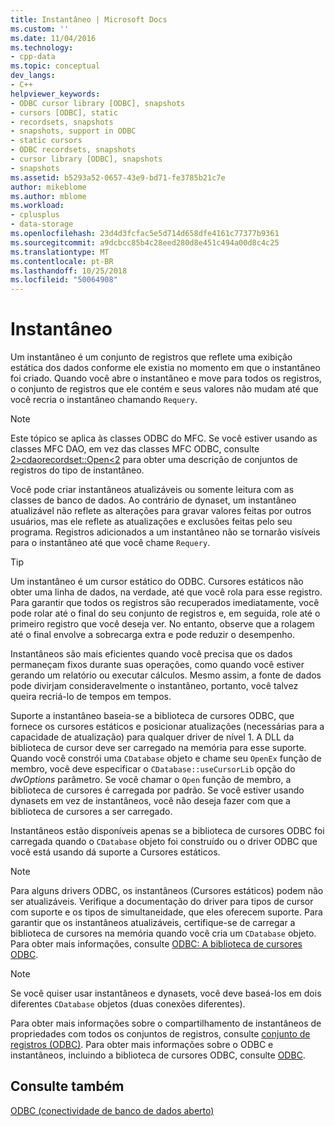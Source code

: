 ```yaml
---
title: Instantâneo | Microsoft Docs
ms.custom: ''
ms.date: 11/04/2016
ms.technology:
- cpp-data
ms.topic: conceptual
dev_langs:
- C++
helpviewer_keywords:
- ODBC cursor library [ODBC], snapshots
- cursors [ODBC], static
- recordsets, snapshots
- snapshots, support in ODBC
- static cursors
- ODBC recordsets, snapshots
- cursor library [ODBC], snapshots
- snapshots
ms.assetid: b5293a52-0657-43e9-bd71-fe3785b21c7e
author: mikeblome
ms.author: mblome
ms.workload:
- cplusplus
- data-storage
ms.openlocfilehash: 23d4d3fcfac5e5d714d658dfe4161c77377b9361
ms.sourcegitcommit: a9dcbcc85b4c28eed280d8e451c494a00d8c4c25
ms.translationtype: MT
ms.contentlocale: pt-BR
ms.lasthandoff: 10/25/2018
ms.locfileid: "50064908"
---
```

# <a name="snapshot"></a>Instantâneo

Um instantâneo é um conjunto de registros que reflete uma exibição estática dos dados conforme ele existia no momento em que o instantâneo foi criado. Quando você abre o instantâneo e move para todos os registros, o conjunto de registros que ele contém e seus valores não mudam até que você recria o instantâneo chamando `Requery`.

> [!NOTE]
>  Este tópico se aplica às classes ODBC do MFC. Se você estiver usando as classes MFC DAO, em vez das classes MFC ODBC, consulte [2&gt;cdaorecordset::Open&lt;2](../../mfc/reference/cdaorecordset-class.md#open) para obter uma descrição de conjuntos de registros do tipo de instantâneo.

Você pode criar instantâneos atualizáveis ou somente leitura com as classes de banco de dados. Ao contrário de dynaset, um instantâneo atualizável não reflete as alterações para gravar valores feitas por outros usuários, mas ele reflete as atualizações e exclusões feitas pelo seu programa. Registros adicionados a um instantâneo não se tornarão visíveis para o instantâneo até que você chame `Requery`.

> [!TIP]
>  Um instantâneo é um cursor estático do ODBC. Cursores estáticos não obter uma linha de dados, na verdade, até que você rola para esse registro. Para garantir que todos os registros são recuperados imediatamente, você pode rolar até o final do seu conjunto de registros e, em seguida, role até o primeiro registro que você deseja ver. No entanto, observe que a rolagem até o final envolve a sobrecarga extra e pode reduzir o desempenho.

Instantâneos são mais eficientes quando você precisa que os dados permaneçam fixos durante suas operações, como quando você estiver gerando um relatório ou executar cálculos. Mesmo assim, a fonte de dados pode divirjam consideravelmente o instantâneo, portanto, você talvez queira recriá-lo de tempos em tempos.

Suporte a instantâneo baseia-se a biblioteca de cursores ODBC, que fornece os cursores estáticos e posicionar atualizações (necessárias para a capacidade de atualização) para qualquer driver de nível 1. A DLL da biblioteca de cursor deve ser carregado na memória para esse suporte. Quando você constrói uma `CDatabase` objeto e chame seu `OpenEx` função de membro, você deve especificar o `CDatabase::useCursorLib` opção do *dwOptions* parâmetro. Se você chamar o `Open` função de membro, a biblioteca de cursores é carregada por padrão. Se você estiver usando dynasets em vez de instantâneos, você não deseja fazer com que a biblioteca de cursores a ser carregado.

Instantâneos estão disponíveis apenas se a biblioteca de cursores ODBC foi carregada quando o `CDatabase` objeto foi construído ou o driver ODBC que você está usando dá suporte a Cursores estáticos.

> [!NOTE]
>  Para alguns drivers ODBC, os instantâneos (Cursores estáticos) podem não ser atualizáveis. Verifique a documentação do driver para tipos de cursor com suporte e os tipos de simultaneidade, que eles oferecem suporte. Para garantir que os instantâneos atualizáveis, certifique-se de carregar a biblioteca de cursores na memória quando você cria um `CDatabase` objeto. Para obter mais informações, consulte [ODBC: A biblioteca de cursores ODBC](../../data/odbc/odbc-the-odbc-cursor-library.md).

> [!NOTE]
>  Se você quiser usar instantâneos e dynasets, você deve baseá-los em dois diferentes `CDatabase` objetos (duas conexões diferentes).

Para obter mais informações sobre o compartilhamento de instantâneos de propriedades com todos os conjuntos de registros, consulte [conjunto de registros (ODBC)](../../data/odbc/recordset-odbc.md). Para obter mais informações sobre o ODBC e instantâneos, incluindo a biblioteca de cursores ODBC, consulte [ODBC](../../data/odbc/odbc-basics.md).

## <a name="see-also"></a>Consulte também

[ODBC (conectividade de banco de dados aberto)](../../data/odbc/open-database-connectivity-odbc.md)